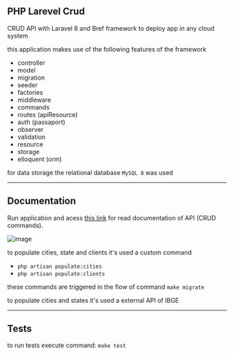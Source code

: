 ## PHP Larevel Crud
CRUD API with Laravel 8 and Bref framework to deploy app in any cloud system

this application makes use of the following features of the framework

- controller
- model
- migration
- seeder
- factories
- middleware
- commands
- routes (apiResource)
- auth (passaport)
- observer
- validation
- resource
- storage
- elloquent (orm)

for data storage the relational database `MySQL 8` was used

---

## Documentation
Run application and acess [this link](http://localhost:8000/docs/index.html) for read documentation of API (CRUD commands).

![image](https://user-images.githubusercontent.com/6247393/120947693-a23c4980-c716-11eb-93b4-143838daf2e2.png)


to populate cities, state and clients it's used a custom command
- `php artisan populate:cities`
- `php artisan populate:clients`

these commands are triggered in the flow of command `make migrate`

to populate cities and states it's used a external API of IBGE

---

## Tests
to run tests execute command: `make test`
